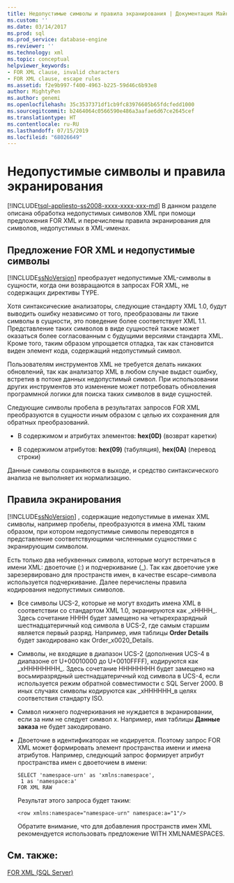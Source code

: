 ```yaml
---
title: Недопустимые символы и правила экранирования | Документация Майкрософт
ms.custom: ''
ms.date: 03/14/2017
ms.prod: sql
ms.prod_service: database-engine
ms.reviewer: ''
ms.technology: xml
ms.topic: conceptual
helpviewer_keywords:
- FOR XML clause, invalid characters
- FOR XML clause, escape rules
ms.assetid: f2e9b997-f400-4963-b225-59d46c6b93e8
author: MightyPen
ms.author: genemi
ms.openlocfilehash: 35c3537371df1cb9fc83976605b65fdcfedd1000
ms.sourcegitcommit: b2464064c0566590e486a3aafae6d67ce2645cef
ms.translationtype: HT
ms.contentlocale: ru-RU
ms.lasthandoff: 07/15/2019
ms.locfileid: "68026649"
---
```

# <a name="invalid-characters-and-escape-rules"></a>Недопустимые символы и правила экранирования
[!INCLUDE[tsql-appliesto-ss2008-xxxx-xxxx-xxx-md](../../includes/tsql-appliesto-ss2008-xxxx-xxxx-xxx-md.md)]
  В данном разделе описана обработка недопустимых символов XML при помощи предложения FOR XML и перечислены правила экранирования для символов, недопустимых в XML-именах.  
  
## <a name="for-xml-and-invalid-characters"></a>Предложение FOR XML и недопустимые символы  
 [!INCLUDE[ssNoVersion](../../includes/ssnoversion-md.md)] преобразует недопустимые XML-символы в сущности, когда они возвращаются в запросах FOR XML, не содержащих директивы TYPE.  
  
 Хотя синтаксические анализаторы, следующие стандарту XML 1.0, будут выводить ошибку независимо от того, преобразованы ли такие символы в сущности, это поведение более соответствует XML 1.1. Представление таких символов в виде сущностей также может оказаться более согласованным с будущими версиями стандарта XML. Кроме того, таким образом упрощается отладка, так как становится виден элемент кода, содержащий недопустимый символ.  
  
 Пользователям инструментов XML не требуется делать никаких обновлений, так как анализатор XML в любом случае выдаст ошибку, встретив в потоке данных недопустимый символ. При использовании других инструментов это изменение может потребовать обновления программной логики для поиска таких символов в виде сущностей.  
  
 Следующие символы пробела в результатах запросов FOR XML преобразуются в сущности иным образом с целью их сохранения для обратных преобразований.  
  
-   В содержимом и атрибутах элементов: **hex(0D)** (возврат каретки)  
  
-   В содержимом атрибутов: **hex(09)** (табуляция), **hex(0A)** (перевод строки)  
  
 Данные символы сохраняются в выходе, и средство синтаксического анализа не выполняет их нормализацию.  
  
## <a name="escape-rules"></a>Правила экранирования  
 [!INCLUDE[ssNoVersion](../../includes/ssnoversion-md.md)] , содержащие недопустимые в именах XML символы, например пробелы, преобразуются в имена XML таким образом, при котором недопустимые символы переводятся в представление соответствующими численными сущностями с экранирующим символом.  
  
 Есть только два небуквенных символа, которые могут встречаться в имени XML: двоеточие (:) и подчеркивание (_). Так как двоеточие уже зарезервировано для пространств имен, в качестве escape-символа используется подчеркивание. Далее перечислены правила кодирования недопустимых символов.  
  
-   Все символы UCS-2, которые не могут входить имена XML в соответствии со стандартом XML 1.0, экранируются как _xHHHH\_. Здесь сочетание HHHH будет замещено на четырехразрядный шестнадцатеричный код символа в UCS-2, где самым старшим является первый разряд. Например, имя таблицы **Order Details** будет закодировано как Order_x0020_Details.  
  
-   Символы, не входящие в диапазон UCS-2 (дополнения UCS-4 в диапазоне от U+00010000 до U+0010FFFF), кодируются как _xHHHHHHHH\_. Здесь сочетание HHHHHHHH будет замещено на восьмиразрядный шестнадцатеричный код символа в UCS-4, если используется режим обратной совместимости с SQL Server 2000. В иных случаях символы кодируются как _xHHHHHH\_в целях соответствия стандарту ISO.  
  
-   Символ нижнего подчеркивания не нуждается в экранировании, если за ним не следует символ x. Например, имя таблицы **Данные заказа** не будет закодировано.  
  
-   Двоеточие в идентификаторах не кодируется. Поэтому запрос FOR XML может формировать элемент пространства имени и имена атрибутов. Например, следующий запрос формирует атрибут пространства имен с двоеточием в имени:  
  
    ```  
    SELECT 'namespace-urn' as 'xmlns:namespace',   
     1 as 'namespace:a'   
    FOR XML RAW  
    ```  
  
     Результат этого запроса будет таким:  
  
    ```  
    <row xmlns:namespace="namespace-urn" namespace:a="1"/>  
    ```  
  
     Обратите внимание, что для добавления пространств имен XML рекомендуется использовать предложение WITH XMLNAMESPACES.  
  
## <a name="see-also"></a>См. также:  
 [FOR XML (SQL Server)](../../relational-databases/xml/for-xml-sql-server.md)  
  
  
